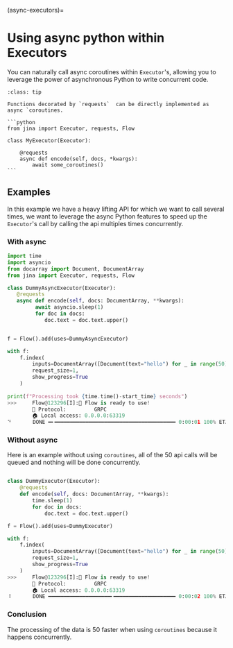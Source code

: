 (async-executors)=
# Using async python within Executors


You can naturally call async coroutines within `Executor`'s, allowing you to leverage the power of asynchronous
Python to write concurrent code. 


````{admonition} Example code
:class: tip

Functions decorated by `requests`  can be directly implemented as async `coroutines. 

```python
from jina import Executor, requests, Flow

class MyExecutor(Executor):
    
    @requests
    async def encode(self, docs, *kwargs):
        await some_coroutines()
```
````

## Examples

In this example we have a heavy lifting API for which we want to call several times, we want to leverage the
async Python features to speed up the `Executor`'s call by calling the api multiples times concurrently.

### With async


```python
import time
import asyncio
from docarray import Document, DocumentArray
from jina import Executor, requests, Flow

class DummyAsyncExecutor(Executor):
   @requests
   async def encode(self, docs: DocumentArray, **kwargs): 
         await asyncio.sleep(1)
         for doc in docs:
            doc.text = doc.text.upper()


f = Flow().add(uses=DummyAsyncExecutor)

with f:
    f.index(
        inputs=DocumentArray([Document(text="hello") for _ in range(50)]),
        request_size=1,
        show_progress=True
    )
    
print(f"Processing took {time.time()-start_time} seconds")
>>>     Flow@123296[I]:🎉 Flow is ready to use!
        🔗 Protocol: 		GRPC
        🏠 Local access:	0.0.0.0:63319
⠙       DONE ━╸━━━━━━━━━━━━━━━━━━━━━━━━━━━━━━━━━━━━━━━ 0:00:01 100% ETA: 0 seconds 41 steps done in 1 second
```

### Without async

Here is an example without using `coroutines`, all of the 50 api calls will be queued and nothing will be done 
concurrently.

```python

class DummyExecutor(Executor):
    @requests
    def encode(self, docs: DocumentArray, **kwargs):
        time.sleep(1)
        for doc in docs:
            doc.text = doc.text.upper()

f = Flow().add(uses=DummyExecutor)

with f:
    f.index(
        inputs=DocumentArray([Document(text="hello") for _ in range(50)]),
        request_size=1,
        show_progress=True
    )
>>>     Flow@123296[I]:🎉 Flow is ready to use!
        🔗 Protocol: 		GRPC
        🏠 Local access:	0.0.0.0:63319
⠸       DONE ━━━━━━━━━━━━━━━━━━━━╸━━━━━━━━━━━━━━━━━━━━ 0:00:02 100% ETA: 0 seconds 41 steps done in 50 seconds
```


### Conclusion

The processing of the data is 50 faster when using `coroutines` because it happens concurrently.










